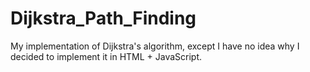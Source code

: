 # Dijkstra_Path_Finding
My implementation of Dijkstra's algorithm, except I have no idea why I decided to implement it in HTML + JavaScript.
